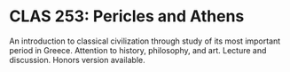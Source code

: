 # CLAS 253: Pericles and Athens

An introduction to classical civilization through study of its most important period in Greece. Attention to history, philosophy, and art. Lecture and discussion. Honors version available.